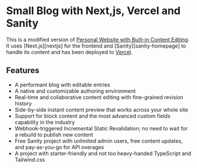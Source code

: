 # Small Blog with Next,js, Vercel and Sanity

This is a modified version of [Personal Website with Built-in Content Editing](https://www.sanity.io/templates/personal-website-with-built-in-content-editing). It uses [Next.js][nextjs] for the frontend and [Sanity][sanity-homepage] to handle its content and has been deployed to [Vercel](https://vercel.com/).

## Features

- A performant blog with editable entries
- A native and customizable authoring environment
- Real-time and collaborative content editing with fine-grained revision history
- Side-by-side instant content preview that works across your whole site
- Support for block content and the most advanced custom fields capability in the industry
- Webhook-triggered Incremental Static Revalidation; no need to wait for a rebuild to publish new content
- Free Sanity project with unlimited admin users, free content updates, and pay-as-you-go for API overages
- A project with starter-friendly and not too heavy-handed TypeScript and Tailwind.css
